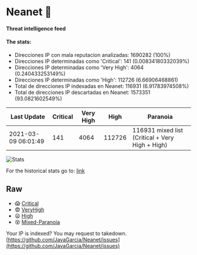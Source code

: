 # Neanet :hocho:
#### Threat intelligence feed
#### The stats:

- Direcciones IP con mala reputacion analizadas: 1690282 (100%)
- Direcciones IP determinadas como 'Critical':  141 (0.00834180332039%)
- Direcciones IP determinadas como 'Very High':  4064 (0.240433253149%)
- Direcciones IP determinadas como 'High':  112726 (6.66906468861)
- Total de direcciones IP indexadas en Neanet:  116931 (6.91783974508%)
- Total de direcciones IP descartadas en Neanet:  1573351 (93.0821602549%)

| Last Update | Critical | Very High | High | Paranoia |
| --- | --- | --- | --- | --- |
| 2021-03-09 06:01:49 | 141 | 4064 | 112726 | 116931 mixed list (Critical + Very High + High)|

![Stats](https://docs.google.com/spreadsheets/d/e/2PACX-1vSnaNMIXVabIpDJjufMlzH7poXnshF3mgd8Is1g9ytUEzVsP5my4Trn8f-xkoLLQ38xpL3HtmUexLo6/pubchart?oid=501124687&format=image)

For the historical stats go to: [link](/stats.csv)
## Raw
- :scream: [Critical](https://raw.githubusercontent.com/JavaGarcia/Neanet/master/blacklists/neanet_critical.txt)
- :fearful: [VeryHigh](https://raw.githubusercontent.com/JavaGarcia/Neanet/master/blacklists/neanet_veryHigh.txtt)
- :frowning: [High](https://raw.githubusercontent.com/JavaGarcia/Neanet/master/blacklists/neanet_high.txt)
- :dizzy_face: [Mixed-Paranoia](https://raw.githubusercontent.com/JavaGarcia/Neanet/master/blacklists/neanet_all.txt)


Your IP is indexed? You may request to takedown. [https://github.com/JavaGarcia/Neanet/issues](https://github.com/JavaGarcia/Neanet/issues)



























































































































































































































































































































































































































































































































































































































































































































































































































































































































































































































































































































































































































































































































































































































































































































































































































































































































































































































































































































































































































































































































































































































































































































































































































































































































































































































































































































































































































































































































































































































































































































































































































































































































































































































































































































































































































































































































































































































































































































































































































































































































































































































































































































































































































































































































































































































































































































































































































































































































